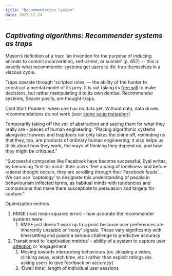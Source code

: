 ```yaml
---
title: "Recommendation System"
date: 2021-12-24
---
```


## *Captivating algorithms: Recommender systems as traps*

Mason’s definition of a trap: ‘an invention for the purpose of
inducing animals to commit incarceration, self-arrest, or suicide’ (p. 657) -- this is exactly what recommender systems get users to do: trap themselves in a viscous cycle.

Traps operate through 'scripted roles' -- the ability of the hunter to construct a mental model of its prey. It is not taking its [free will](thoughts/freedom.md) to make decisions, but rather manipulating it to its own demise. Recommender systems, Seaver posits, are thought-traps.

Cold Start Problem: when one has no data yet. Without data, data driven recommendations do not work (see: [stone soup metaphor](thoughts/stone%20soup%20metaphor.md))

Temporarily taking off the veil of abstraction and seeing them for what they really are - pieces of human engineering: "Placing algorithmic systems alongside tripwires and trapdoors not only takes the shine off, reminding us that they, too, are products of ordinary human engineering; it also helps us think about how they work, the ways of thinking they depend on, and how they might be critiqued."

"Successful companies like Facebook have become successful, Eyal writes, by becoming ‘first-to-mind’: their users ‘feel a pang of loneliness and before rational thought occurs, they are scrolling through their Facebook feeds’... We can use 'captology' to designate this understanding of people in behaviourism inflected terms, as habitual minds with tendencies and compulsions that make them susceptible to persuasion and targets for capture."

Optimization metrics
1. RMSE (root mean squared error) - how accurate the recommender systems were
	1. RMSE just doesn't work up to a point because user preferences are inherently unstable or 'noisy' signals. These vary significantly with time/setting and posed a serious challenge to predictive accuracy
2. Transitioned to 'captivation metrics' - ability of a system to capture user [attention](thoughts/attention%20economy.md) or 'engagement'
	1. Moving towards interpreting behaviours (ex. skipping a video, clicking away, watch time, etc.) rather than explicit ratings (ex. asking users to give feedback on accuracy)
	2. 'Dwell time': length of individual user sessions